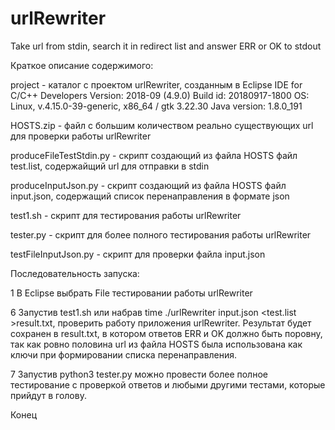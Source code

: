# urlRewriter
Take url from stdin, search it in redirect list and answer ERR or OK to stdout

Краткое описание содержимого:

project  - каталог с проектом urlRewriter, созданным в
		Eclipse IDE for C/C++ Developers Version: 2018-09 (4.9.0) Build id: 20180917-1800
		OS: Linux, v.4.15.0-39-generic, x86_64 / gtk 3.22.30 Java version: 1.8.0_191

HOSTS.zip - файл с большим количеством реально существующих url для проверки работы urlRewriter

produceFileTestStdin.py - скрипт создающий из файла HOSTS файл test.list, содержайщий url для отправки в stdin

produceInputJson.py  - скрипт создающий из файла HOSTS файл input.json, содержащий список перенаправления в формате json

test1.sh - скрипт для тестирования работы urlRewriter

tester.py - скрипт для более полного тестирования работы urlRewriter

testFileInputJson.py - скрипт для проверки файла input.json


Последовательность запуска:

1 В Eclipse выбрать File  тестировании работы urlRewriter

6 Запустив test1.sh или набрав time ./urlRewriter input.json <test.list >result.txt, проверить работу приложения urlRewriter. Результат будет сохранен в result.txt, в котором ответов ERR и OK должно быть поровну, так как ровно половина url из файла HOSTS была использована как ключи при формировании списка перенаправления.

7 Запустив python3 tester.py можно провести более полное тестирование с проверкой ответов и любыми другими тестами, которые прийдут в голову.

Конец
